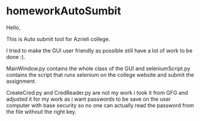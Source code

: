 # homeworkAutoSumbit

Hello,

This is Auto submit tool for Azrieli college.

I tried to make the GUI user friendly as possible still have a lot of work to be done :).

MainWindow.py contains the whole class of the GUI and seleniumScript.py contains the script that runs selenium on the college website and submit the assignment.

CreateCred.py and CredReader.py are not my work i took it from GFG and adjusted it for my work as i want passwords to be save on the user computer with base security so no one can actually read the password from the file without the right key.
